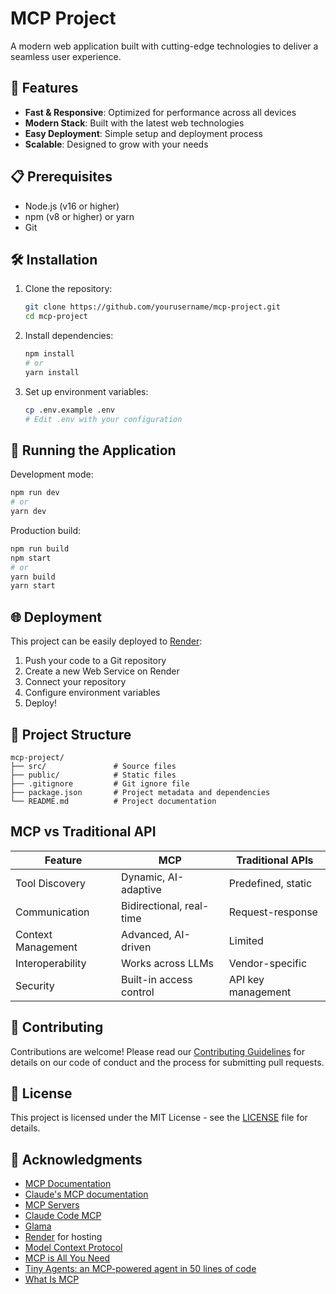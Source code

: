 # MCP Project

A modern web application built with cutting-edge technologies to deliver a seamless user experience.

## 🚀 Features

- **Fast & Responsive**: Optimized for performance across all devices
- **Modern Stack**: Built with the latest web technologies
- **Easy Deployment**: Simple setup and deployment process
- **Scalable**: Designed to grow with your needs

## 📋 Prerequisites

- Node.js (v16 or higher)
- npm (v8 or higher) or yarn
- Git

## 🛠️ Installation

1. Clone the repository:
   ```bash
   git clone https://github.com/yourusername/mcp-project.git
   cd mcp-project
   ```

2. Install dependencies:
   ```bash
   npm install
   # or
   yarn install
   ```

3. Set up environment variables:
   ```bash
   cp .env.example .env
   # Edit .env with your configuration
   ```

## 🚦 Running the Application

Development mode:
```bash
npm run dev
# or
yarn dev
```

Production build:
```bash
npm run build
npm start
# or
yarn build
yarn start
```

## 🌐 Deployment

This project can be easily deployed to [Render](https://render.com/):

1. Push your code to a Git repository
2. Create a new Web Service on Render
3. Connect your repository
4. Configure environment variables
5. Deploy!

## 📂 Project Structure

```
mcp-project/
├── src/               # Source files
├── public/            # Static files
├── .gitignore         # Git ignore file
├── package.json       # Project metadata and dependencies
└── README.md          # Project documentation
```

## MCP vs Traditional API

| Feature            | MCP                      | Traditional APIs   |
| ------------------ | ------------------------ | ------------------ |
| Tool Discovery     | Dynamic, AI-adaptive     | Predefined, static |
| Communication      | Bidirectional, real-time | Request-response   |
| Context Management | Advanced, AI-driven      | Limited            |
| Interoperability   | Works across LLMs        | Vendor-specific    |
| Security           | Built-in access control  | API key management |


## 🤝 Contributing

Contributions are welcome! Please read our [Contributing Guidelines](CONTRIBUTING.md) for details on our code of conduct and the process for submitting pull requests.

## 📄 License

This project is licensed under the MIT License - see the [LICENSE](LICENSE) file for details.

## 🙏 Acknowledgments
- [MCP Documentation](https://www.claudemcp.com/docs/introduction)
- [Claude's MCP documentation](https://docs.anthropic.com/en/docs/claude-code/overview)
- [MCP Servers](https://mcp.so/)
- [Claude Code MCP](https://glama.ai/mcp/servers/@auchenberg/claude-code-mcp)
- [Glama](https://glama.ai/mcp)
- [Render](https://render.com/) for hosting
- [Model Context Protocol](https://modelcontextprotocol.io/introduction)
- [MCP is All You Need](https://huggingface.co/blog/LLMhacker/mcp-is-all-you-need)
- [Tiny Agents: an MCP-powered agent in 50 lines of code ](https://huggingface.co/blog/tiny-agents)
- [What Is MCP](https://huggingface.co/blog/Kseniase/mcp)
